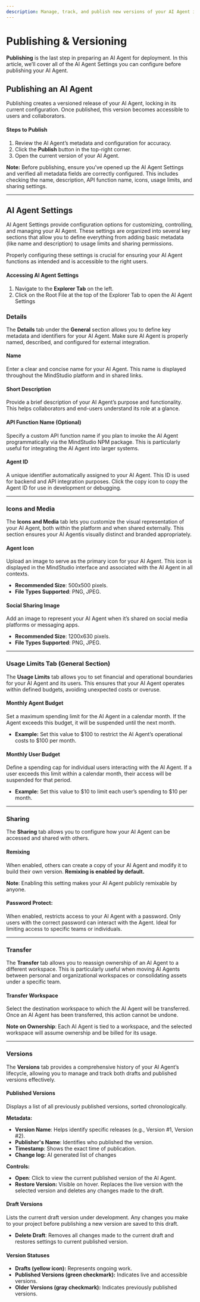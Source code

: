 ```yaml
---
description: Manage, track, and publish new versions of your AI Agent in MindStudio.
---
```


# Publishing & Versioning

**Publishing** is the last step in preparing an AI Agent for deployment. In this article, we’ll cover all of the AI Agent Settings you can configure before publishing your AI Agent.

## **Publishing an AI Agent**

Publishing creates a versioned release of your AI Agent, locking in its current configuration. Once published, this version becomes accessible to users and collaborators.

#### **Steps to Publish**

1. Review the AI Agent’s metadata and configuration for accuracy.
2. Click the **Publish** button in the top-right corner.
3. Open the current version of your AI Agent.

**Note:** Before publishing, ensure you've opened up the AI Agent Settings and verified all metadata fields are correctly configured. This includes checking the name, description, API function name, icons, usage limits, and sharing settings.

***

## AI Agent Settings

AI Agent Settings provide configuration options for customizing, controlling, and managing your AI Agent. These settings are organized into several key sections that allow you to define everything from adding basic metadata (like name and description) to usage limits and sharing permissions.

Properly configuring these settings is crucial for ensuring your AI Agent functions as intended and is accessible to the right users.

#### Accessing AI Agent Settings

1. Navigate to the **Explorer Tab** on the left.
2. Click on the Root File at the top of the Explorer Tab to open the AI Agent Settings

### **Details**

The **Details** tab under the **General** section allows you to define key metadata and identifiers for your AI Agent. Make sure AI Agent is properly named, described, and configured for external integration.

#### **Name**

Enter a clear and concise name for your AI Agent. This name is displayed throughout the MindStudio platform and in shared links.

#### **Short Description**

Provide a brief description of your AI Agent’s purpose and functionality. This helps collaborators and end-users understand its role at a glance.

#### **API Function Name (Optional)**

Specify a custom API function name if you plan to invoke the AI Agent programmatically via the MindStudio NPM package. This is particularly useful for integrating the AI Agent into larger systems.

#### **Agent ID**

A unique identifier automatically assigned to your AI Agent. This ID is used for backend and API integration purposes. Click the copy icon to copy the Agent ID for use in development or debugging.

***

### **Icons and Media**

The **Icons and Media** tab lets you customize the visual representation of your AI Agent, both within the platform and when shared externally. This section ensures your AI Agentis visually distinct and branded appropriately.

#### **Agent Icon**

Upload an image to serve as the primary icon for your AI Agent. This icon is displayed in the MindStudio interface and associated with the AI Agent in all contexts.

* **Recommended Size**: 500x500 pixels.
* **File Types Supported**: PNG, JPEG.

#### **Social Sharing Image**

Add an image to represent your AI Agent when it’s shared on social media platforms or messaging apps.

* **Recommended Size**: 1200x630 pixels.
* **File Types Supported**: PNG, JPEG.

***

### **Usage Limits Tab (General Section)**

The **Usage Limits** tab allows you to set financial and operational boundaries for your AI Agent and its users. This ensures that your AI Agent operates within defined budgets, avoiding unexpected costs or overuse.

#### **Monthly Agent Budget**

Set a maximum spending limit for the AI Agent in a calendar month. If the Agent exceeds this budget, it will be suspended until the next month.

* **Example:** Set this value to $100 to restrict the AI Agent’s operational costs to $100 per month.

#### **Monthly User Budget**

Define a spending cap for individual users interacting with the AI Agent. If a user exceeds this limit within a calendar month, their access will be suspended for that period.

* **Example:** Set this value to $10 to limit each user’s spending to $10 per month.

***

### **Sharing**

The **Sharing** tab allows you to configure how your AI Agent can be accessed and shared with others.

#### **Remixing**

When enabled, others can create a copy of your AI Agent and modify it to build their own version. **Remixing is enabled by default.**

**Note**: Enabling this setting makes your AI Agent publicly remixable by anyone.

#### **Password Protect**:

When enabled, restricts access to your AI Agent with a password. Only users with the correct password can interact with the Agent. Ideal for limiting access to specific teams or individuals.

***

### **Transfer**

The **Transfer** tab allows you to reassign ownership of an AI Agent to a different workspace. This is particularly useful when moving AI Agents between personal and organizational workspaces or consolidating assets under a specific team.

#### **Transfer Workspace**

Select the destination workspace to which the AI Agent will be transferred. Once an AI Agent has been transferred, this action cannot be undone.

**Note on Ownership**: Each AI Agent is tied to a workspace, and the selected workspace will assume ownership and be billed for its usage.

***

### **Versions**

The **Versions** tab provides a comprehensive history of your AI Agent’s lifecycle, allowing you to manage and track both drafts and published versions effectively.

#### **Published Versions**

Displays a list of all previously published versions, sorted chronologically.

**Metadata:**

* **Version Name**: Helps identify specific releases (e.g., Version #1, Version #2).
* **Publisher's Name**: Identifies who published the version.
* **Timestamp**: Shows the exact time of publication.
* **Change log:** AI generated list of changes

**Controls:**

* **Open**: Click to view the current published version of the AI Agent.
* **Restore Version:** Visible on hover. Replaces the live version with the selected version and deletes any changes made to the draft.

#### **Draft Versions**

Lists the current draft version under development. Any changes you make to your project before publishing a new version are saved to this draft.

* **Delete Draft**: Removes all changes made to the current draft and restores settings to current published version.

#### **Version Statuses**

* **Drafts (yellow icon):** Represents ongoing work.
* **Published Versions (green checkmark):** Indicates live and accessible versions.
* **Older Versions (gray checkmark):** Indicates previously published versions.
